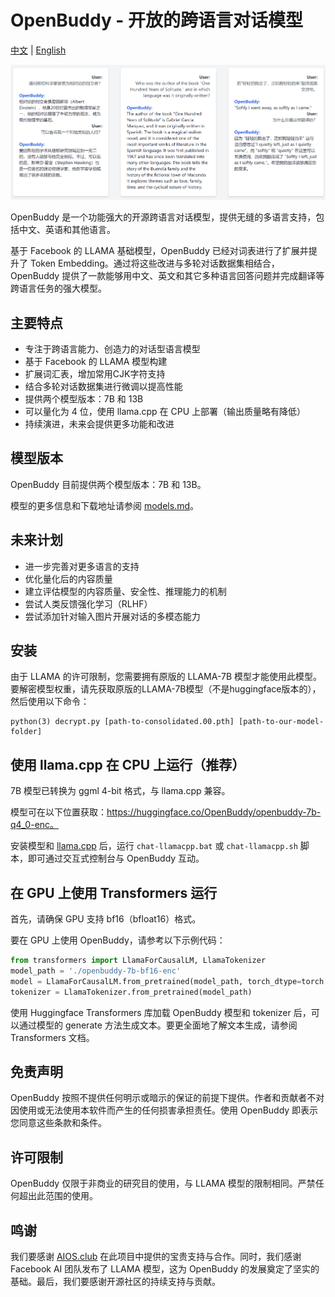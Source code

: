 # OpenBuddy - 开放的跨语言对话模型

[中文](README.zh.md) | [English](README.md)

![Demo](media/demo.png)

OpenBuddy 是一个功能强大的开源跨语言对话模型，提供无缝的多语言支持，包括中文、英语和其他语言。

基于 Facebook 的 LLAMA 基础模型，OpenBuddy 已经对词表进行了扩展并提升了 Token Embedding。通过将这些改进与多轮对话数据集相结合，OpenBuddy 提供了一款能够用中文、英文和其它多种语言回答问题并完成翻译等跨语言任务的强大模型。

## 主要特点

- 专注于跨语言能力、创造力的对话型语言模型
- 基于 Facebook 的 LLAMA 模型构建
- 扩展词汇表，增加常用CJK字符支持
- 结合多轮对话数据集进行微调以提高性能
- 提供两个模型版本：7B 和 13B
- 可以量化为 4 位，使用 llama.cpp 在 CPU 上部署（输出质量略有降低）
- 持续演进，未来会提供更多功能和改进

## 模型版本

OpenBuddy 目前提供两个模型版本：7B 和 13B。

模型的更多信息和下载地址请参阅 [models.md](models.md)。

## 未来计划

- 进一步完善对更多语言的支持
- 优化量化后的内容质量
- 建立评估模型的内容质量、安全性、推理能力的机制
- 尝试人类反馈强化学习（RLHF）
- 尝试添加针对输入图片开展对话的多模态能力

## 安装

由于 LLAMA 的许可限制，您需要拥有原版的 LLAMA-7B 模型才能使用此模型。要解密模型权重，请先获取原版的LLAMA-7B模型（不是huggingface版本的），然后使用以下命令：

```
python(3) decrypt.py [path-to-consolidated.00.pth] [path-to-our-model-folder]
```

## 使用 llama.cpp 在 CPU 上运行（推荐）

7B 模型已转换为 ggml 4-bit 格式，与 llama.cpp 兼容。

模型可在以下位置获取：https://huggingface.co/OpenBuddy/openbuddy-7b-q4_0-enc。

安装模型和 [llama.cpp](https://github.com/ggerganov/llama.cpp) 后，运行 `chat-llamacpp.bat` 或 `chat-llamacpp.sh` 脚本，即可通过交互式控制台与 OpenBuddy 互动。

## 在 GPU 上使用 Transformers 运行

首先，请确保 GPU 支持 bf16（bfloat16）格式。

要在 GPU 上使用 OpenBuddy，请参考以下示例代码：

```Python
from transformers import LlamaForCausalLM, LlamaTokenizer
model_path = './openbuddy-7b-bf16-enc'
model = LlamaForCausalLM.from_pretrained(model_path, torch_dtype=torch.bfloat16, device_map="auto") 
tokenizer = LlamaTokenizer.from_pretrained(model_path)
```

使用 Huggingface Transformers 库加载 OpenBuddy 模型和 tokenizer 后，可以通过模型的 generate 方法生成文本。要更全面地了解文本生成，请参阅 Transformers 文档。

## 免责声明

OpenBuddy 按照不提供任何明示或暗示的保证的前提下提供。作者和贡献者不对因使用或无法使用本软件而产生的任何损害承担责任。使用 OpenBuddy 即表示您同意这些条款和条件。

## 许可限制

OpenBuddy 仅限于非商业的研究目的使用，与 LLAMA 模型的限制相同。严禁任何超出此范围的使用。

## 鸣谢

我们要感谢 [AIOS.club](https://github.com/aios-club) 在此项目中提供的宝贵支持与合作。同时，我们感谢 Facebook AI 团队发布了 LLAMA 模型，这为 OpenBuddy 的发展奠定了坚实的基础。最后，我们要感谢开源社区的持续支持与贡献。
